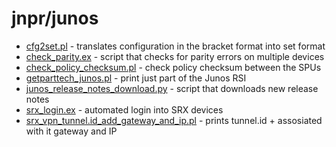 jnpr/junos
==========

* [cfg2set.pl](cfg2set.pl) - translates configuration in the bracket format into set format
* [check_parity.ex](../../expect/check_parity.ex) - script that checks for parity errors on multiple devices
* [check_policy_checksum.pl](check_policy_checksum.pl) - check policy checksum between the SPUs
* [getparttech_junos.pl](getparttech_junos.pl) - print just part of the Junos RSI
* [junos_release_notes_download.py](junos_release_notes_download.py) - script that downloads new release notes
* [srx_login.ex](../../expect/srx_login.ex) - automated login into SRX devices
* [srx_vpn_tunnel.id_add_gateway_and_ip.pl](srx_vpn_tunnel.id_add_gateway_and_ip.pl) - prints tunnel.id + assosiated with it gateway and IP
